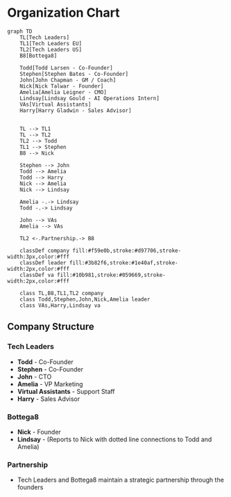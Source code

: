 # Organization Chart

```mermaid
graph TD
    TL[Tech Leaders]
    TL1[Tech Leaders EU]
    TL2[Tech Leaders US]
    B8[Bottega8]

    Todd[Todd Larsen - Co-Founder]
    Stephen[Stephen Bates - Co-Founder]
    John[John Chapman - GM / Coach]
    Nick[Nick Talwar - Founder]
    Amelia[Amelia Leigner - CMO]
    Lindsay[Lindsay Gould - AI Operations Intern]
    VAs[Virtual Assistants]
    Harry[Harry Gladwin - Sales Advisor]


    TL --> TL1
    TL --> TL2
    TL2 --> Todd
    TL1 --> Stephen
    B8 --> Nick

    Stephen --> John
    Todd --> Amelia
    Todd --> Harry
    Nick --> Amelia
    Nick --> Lindsay

    Amelia -.-> Lindsay
    Todd -.-> Lindsay

    John --> VAs
    Amelia --> VAs

    TL2 <-.Partnership.-> B8

    classDef company fill:#f59e0b,stroke:#d97706,stroke-width:3px,color:#fff
    classDef leader fill:#3b82f6,stroke:#1e40af,stroke-width:2px,color:#fff
    classDef va fill:#10b981,stroke:#059669,stroke-width:2px,color:#fff

    class TL,B8,TL1,TL2 company
    class Todd,Stephen,John,Nick,Amelia leader
    class VAs,Harry,Lindsay va
```

## Company Structure

### Tech Leaders
- **Todd** - Co-Founder
- **Stephen** - Co-Founder
- **John** - CTO
- **Amelia** - VP Marketing
- **Virtual Assistants** - Support Staff
- **Harry** - Sales Advisor

### Bottega8
- **Nick** - Founder
- **Lindsay** - (Reports to Nick with dotted line connections to Todd and Amelia)

### Partnership
- Tech Leaders and Bottega8 maintain a strategic partnership through the founders